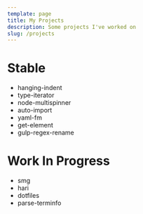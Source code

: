 ```yaml
---
template: page
title: My Projects
description: Some projects I've worked on
slug: /projects
---
```


# Stable

- hanging-indent
- type-iterator
- node-multispinner
- auto-import
- yaml-fm
- get-element
- gulp-regex-rename

# Work In Progress

- smg
- hari
- dotfiles
- parse-terminfo
